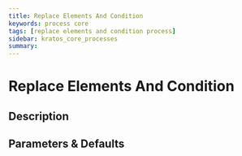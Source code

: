 ```yaml
---
title: Replace Elements And Condition
keywords: process core
tags: [replace elements and condition process]
sidebar: kratos_core_processes
summary: 
---
```


# Replace Elements And Condition

## Description

## Parameters & Defaults